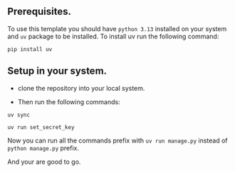 ## Prerequisites.

To use this template you should have `python 3.13` installed on your system and `uv` package to be installed. To install uv run the following command:

`pip install uv`

## Setup in your system.

- clone the repository into your local system.

- Then run the following commands:

`uv sync`

`uv run set_secret_key`

Now you can run all the commands prefix with `uv run manage.py` instead of `python manage.py` prefix.

And your are good to go.
